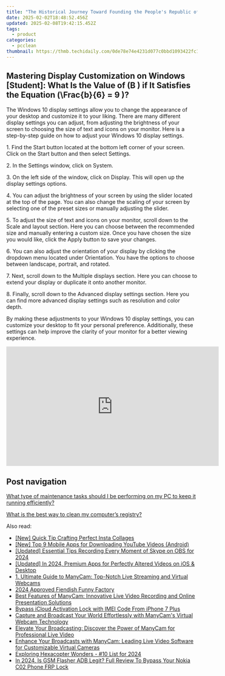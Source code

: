 ```yaml
---
title: "The Historical Journey Toward Founding the People's Republic of China: Insights From YL Computing and YL Software"
date: 2025-02-02T18:48:52.456Z
updated: 2025-02-08T19:42:15.452Z
tags:
  - product
categories:
  - pcclean
thumbnail: https://thmb.techidaily.com/0de78e74e4231d077c0bbd1093422fc13ce8314c6f52350885d9fed67ecbab12.jpg
---
```


## Mastering Display Customization on Windows [Student]: What Is the Value of \(B \) if It Satisfies the Equation \(\Frac{b}{6} = 9 \)?

The Windows 10 display settings allow you to change the appearance of your desktop and customize it to your liking. There are many different display settings you can adjust, from adjusting the brightness of your screen to choosing the size of text and icons on your monitor. Here is a step-by-step guide on how to adjust your Windows 10 display settings. 

1\. Find the Start button located at the bottom left corner of your screen. Click on the Start button and then select Settings.

2\. In the Settings window, click on System.

3\. On the left side of the window, click on Display. This will open up the display settings options. 

4\. You can adjust the brightness of your screen by using the slider located at the top of the page. You can also change the scaling of your screen by selecting one of the preset sizes or manually adjusting the slider.

5\. To adjust the size of text and icons on your monitor, scroll down to the Scale and layout section. Here you can choose between the recommended size and manually entering a custom size. Once you have chosen the size you would like, click the Apply button to save your changes.

6\. You can also adjust the orientation of your display by clicking the dropdown menu located under Orientation. You have the options to choose between landscape, portrait, and rotated.

7\. Next, scroll down to the Multiple displays section. Here you can choose to extend your display or duplicate it onto another monitor.

8\. Finally, scroll down to the Advanced display settings section. Here you can find more advanced display settings such as resolution and color depth. 

By making these adjustments to your Windows 10 display settings, you can customize your desktop to fit your personal preference. Additionally, these settings can help improve the clarity of your monitor for a better viewing experience.

<!-- affiliate ads begin -->
<iframe width="560" height="315" src="https://www.youtube.com/embed/qNrOsjUdRz0?si=xGzhmNmtgxNTsRxN" title="YouTube video player" frameborder="0" allow="accelerometer; autoplay; clipboard-write; encrypted-media; gyroscope; picture-in-picture; web-share" referrerpolicy="strict-origin-when-cross-origin" allowfullscreen></iframe>
<!-- affiliate ads end -->

## Post navigation

[What type of maintenance tasks should I be performing on my PC to keep it running efficiently?](https://tools.techidaily.com/pcclean/products/)

[What is the best way to clean my computer’s registry?](https://tools.techidaily.com/pcclean/products/)

<ins class="adsbygoogle"
     style="display:block"
     data-ad-format="autorelaxed"
     data-ad-client="ca-pub-7571918770474297"
     data-ad-slot="1223367746"></ins>

<ins class="adsbygoogle"
     style="display:block"
     data-ad-client="ca-pub-7571918770474297"
     data-ad-slot="8358498916"
     data-ad-format="auto"
     data-full-width-responsive="true"></ins>

<span class="atpl-alsoreadstyle">Also read:</span>
<div><ul>
<li><a href="https://extra-guidance.techidaily.com/new-quick-tip-crafting-perfect-insta-collages/"><u>[New] Quick Tip Crafting Perfect Insta Collages</u></a></li>
<li><a href="https://youtube-docs.techidaily.com/op-9-mobile-apps-for-downloading-youtube-videos-android/"><u>[New] Top 9 Mobile Apps for Downloading YouTube Videos (Android)</u></a></li>
<li><a href="https://screen-activity-recording.techidaily.com/updated-essential-tips-recording-every-moment-of-skype-on-obs-for-2024/"><u>[Updated] Essential Tips Recording Every Moment of Skype on OBS for 2024</u></a></li>
<li><a href="https://fox-cloud.techidaily.com/updated-in-2024-premium-apps-for-perfectly-altered-videos-on-ios-and-desktop/"><u>[Updated] In 2024, Premium Apps for Perfectly Altered Videos on iOS & Desktop</u></a></li>
<li><a href="https://discover-best.techidaily.com/1-ultimate-guide-to-manycam-top-notch-live-streaming-and-virtual-webcams/"><u>1. Ultimate Guide to ManyCam: Top-Notch Live Streaming and Virtual Webcams</u></a></li>
<li><a href="https://fox-access.techidaily.com/2024-approved-fiendish-funny-factory/"><u>2024 Approved Fiendish Funny Factory</u></a></li>
<li><a href="https://discover-best.techidaily.com/best-features-of-manycam-innovative-live-video-recording-and-online-presentation-solutions/"><u>Best Features of ManyCam: Innovative Live Video Recording and Online Presentation Solutions</u></a></li>
<li><a href="https://activate-lock.techidaily.com/bypass-icloud-activation-lock-with-imei-code-from-iphone-7-plus-by-drfone-ios/"><u>Bypass iCloud Activation Lock with IMEI Code From iPhone 7 Plus</u></a></li>
<li><a href="https://discover-best.techidaily.com/capture-and-broadcast-your-world-effortlessly-with-manycams-virtual-webcam-technology/"><u>Capture and Broadcast Your World Effortlessly with ManyCam's Virtual Webcam Technology</u></a></li>
<li><a href="https://discover-best.techidaily.com/elevate-your-broadcasting-discover-the-power-of-manycam-for-professional-live-video/"><u>Elevate Your Broadcasting: Discover the Power of ManyCam for Professional Live Video</u></a></li>
<li><a href="https://discover-best.techidaily.com/enhance-your-broadcasts-with-manycam-leading-live-video-software-for-customizable-virtual-cameras/"><u>Enhance Your Broadcasts with ManyCam: Leading Live Video Software for Customizable Virtual Cameras</u></a></li>
<li><a href="https://article-knowledge.techidaily.com/exploring-hexacopter-wonders-10-list-for-2024/"><u>Exploring Hexacopter Wonders - #10 List for 2024</u></a></li>
<li><a href="https://android-frp.techidaily.com/in-2024-is-gsm-flasher-adb-legit-full-review-to-bypass-your-nokia-c02-phone-frp-lock-by-drfone-android/"><u>In 2024, Is GSM Flasher ADB Legit? Full Review To Bypass Your Nokia C02 Phone FRP Lock</u></a></li>
</ul></div>

